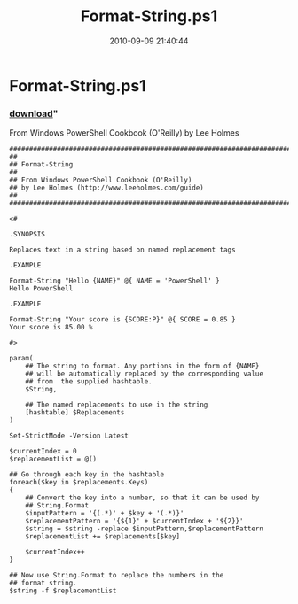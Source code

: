 ﻿---
pid:            2144
parent:         0
children:       
poster:         Lee Holmes
title:          Format-String.ps1
date:           2010-09-09 21:40:44
format:         posh
---

# Format-String.ps1

### [download](2144.ps1)"

From Windows PowerShell Cookbook (O'Reilly) by Lee Holmes

```posh
##############################################################################
##
## Format-String
##
## From Windows PowerShell Cookbook (O'Reilly)
## by Lee Holmes (http://www.leeholmes.com/guide)
##
##############################################################################

<#

.SYNOPSIS

Replaces text in a string based on named replacement tags

.EXAMPLE

Format-String "Hello {NAME}" @{ NAME = 'PowerShell' }
Hello PowerShell

.EXAMPLE

Format-String "Your score is {SCORE:P}" @{ SCORE = 0.85 }
Your score is 85.00 %

#>

param(
    ## The string to format. Any portions in the form of {NAME}
    ## will be automatically replaced by the corresponding value
    ## from  the supplied hashtable.
    $String,

    ## The named replacements to use in the string
    [hashtable] $Replacements
)

Set-StrictMode -Version Latest

$currentIndex = 0
$replacementList = @()

## Go through each key in the hashtable
foreach($key in $replacements.Keys)
{
    ## Convert the key into a number, so that it can be used by
    ## String.Format
    $inputPattern = '{(.*)' + $key + '(.*)}'
    $replacementPattern = '{${1}' + $currentIndex + '${2}}'
    $string = $string -replace $inputPattern,$replacementPattern
    $replacementList += $replacements[$key]

    $currentIndex++
}

## Now use String.Format to replace the numbers in the
## format string.
$string -f $replacementList
```
